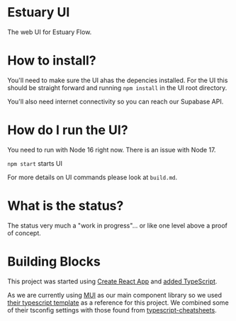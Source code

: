 # Estuary UI

The web UI for Estuary Flow.

# How to install?

You'll need to make sure the UI ahas the depencies installed. For the UI this should be straight forward and running `npm install` in the UI root directory.

You'll also need internet connectivity so you can reach our Supabase API.

# How do I run the UI?

You need to run with Node 16 right now. There is an issue with Node 17.

`npm start` starts UI

For more details on UI commands please look at `build.md`.

# What is the status?

The status very much a "work in progress"... or like one level above a proof of concept.

# Building Blocks

This project was started using [Create React App](https://create-react-app.dev/) and [added TypeScript](https://create-react-app.dev/docs/adding-typescript).

As we are currently using [MUI](https://mui.com/core/) as our main component library so we used [their typescript template](https://github.com/mui-org/material-ui/tree/master/examples/create-react-app-with-typescript) as a reference for this project. We combined some of their tsconfig settings with those found from [typescript-cheatsheets](https://github.com/typescript-cheatsheets/react#troubleshooting-handbook-tsconfigjson).
